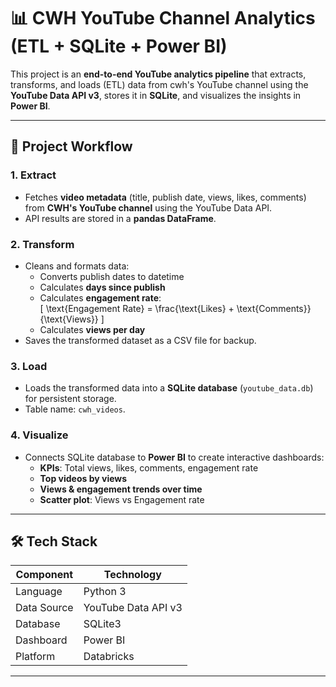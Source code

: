 # 📊 CWH YouTube Channel Analytics (ETL + SQLite + Power BI)

This project is an **end-to-end YouTube analytics pipeline** that extracts, transforms, and loads (ETL) data from cwh's YouTube channel using the **YouTube Data API v3**, stores it in **SQLite**, and visualizes the insights in **Power BI**.

---

## 🚀 Project Workflow

### 1. **Extract**
- Fetches **video metadata** (title, publish date, views, likes, comments) from **CWH's YouTube channel** using the YouTube Data API.
- API results are stored in a **pandas DataFrame**.

### 2. **Transform**
- Cleans and formats data:
  - Converts publish dates to datetime
  - Calculates **days since publish**
  - Calculates **engagement rate**:  
    \[
    \text{Engagement Rate} = \frac{\text{Likes} + \text{Comments}}{\text{Views}}
    \]
  - Calculates **views per day**
- Saves the transformed dataset as a CSV file for backup.

### 3. **Load**
- Loads the transformed data into a **SQLite database** (`youtube_data.db`) for persistent storage.
- Table name: `cwh_videos`.

### 4. **Visualize**
- Connects SQLite database to **Power BI** to create interactive dashboards:
  - **KPIs**: Total views, likes, comments, engagement rate
  - **Top videos by views**
  - **Views & engagement trends over time**
  - **Scatter plot**: Views vs Engagement rate

---

## 🛠 Tech Stack

| Component  | Technology |
|------------|------------|
| Language   | Python 3   |
| Data Source| YouTube Data API v3 |
| Database   | SQLite3    |
| Dashboard  | Power BI   |
| Platform   | Databricks |

---


